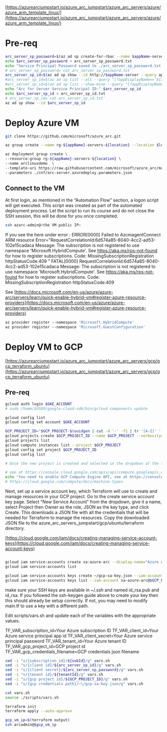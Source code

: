 
[https://azurearcjumpstart.io/azure_arc_jumpstart/azure_arc_servers/azure/azure_arm_template_linux/](https://azurearcjumpstart.io/azure_arc_jumpstart/azure_arc_servers/azure/azure_arm_template_linux/)

# Pre-req
```sh
arc_server_sp_password=$(az ad sp create-for-rbac --name $appName-server --role contributor --query password -o tsv)
echo $arc_server_sp_password > arc_server_sp_password.txt
echo "Service Principal Password saved to ./arc_server_sp_password.txt IMPORTANT Keep your password ..." 
# arc_server_sp_password=`cat arc_server_sp_password.txt`
arc_server_sp_id=$(az ad sp show --id http://$appName-server --query appId -o tsv)
#arc_server_sp_id=$(az ad sp list --all --query "[?appDisplayName=='${appName}-server'].{appId:appId}" --output tsv)
#arc_server_sp_id=$(az ad sp list --show-mine --query "[?appDisplayName=='${appName}-server'].{appId:appId}" -o tsv)
echo "Arc for Server Service Principal ID:" $arc_server_sp_id 
echo $arc_server_sp_id > arc_server_sp_id.txt
# arc_server_sp_id=`cat arc_server_sp_id.txt`
az ad sp show --id $arc_server_sp_id
```

# Deploy Azure VM
```sh
git clone https://github.com/microsoft/azure_arc.git

az group create --name rg-${appName}-servers-${location} --location $location --tags "Project=jumpstart_azure_arc_servers"

az deployment group create \
--resource-group rg-${appName}-servers-${location} \
--name arclinuxdemo  \
--template-uri https://raw.githubusercontent.com/microsoft/azure_arc/main/azure_arc_servers_jumpstart/azure/linux/arm_template/azuredeploy.json \
--parameters ./cnf/arc-server.azuredeploy.parameters.json

```

## Connect to the VM
At first login, as mentioned in the “Automation Flow” section, a logon script will get executed. This script was created as part of the automated deployment process.
Let the script to run its course and do not close the SSH session, this will be done for you once completed.

```sh
ssh azarc-admin@<the VM public IP>

```

If you see the here under error :
ERROR[0000] Failed to AzcmagentConnect ARM resource       Error="RequestCorrelationId:6d574a85-8040-4cc2-ad53-102e15cadaca Message: The subscription is not registered to use namespace 'Microsoft.HybridCompute'. See https://aka.ms/rps-not-found for how to register subscriptions. Code: MissingSubscriptionRegistration httpStatusCode:409 "
FATAL[0000] RequestCorrelationId:6d574a85-8040-4cc2-ad53-102e15cadaca Message: The subscription is not registered to use namespace 'Microsoft.HybridCompute'. See https://aka.ms/rps-not-found for how to register subscriptions. Code: MissingSubscriptionRegistration httpStatusCode:409

See [https://docs.microsoft.com/en-us/azure/azure-arc/servers/learn/quick-enable-hybrid-vm#register-azure-resource-providers](https://docs.microsoft.com/en-us/azure/azure-arc/servers/learn/quick-enable-hybrid-vm#register-azure-resource-providers)
```sh
az provider register --namespace 'Microsoft.HybridCompute'
az provider register --namespace 'Microsoft.GuestConfiguration'
```

# Deploy VM to GCP

[https://azurearcjumpstart.io/azure_arc_jumpstart/azure_arc_servers/gcp/gcp_terraform_ubuntu](https://azurearcjumpstart.io/azure_arc_jumpstart/azure_arc_servers/gcp/gcp_terraform_ubuntu)


## Pre-req
```sh
gcloud auth login $GKE_ACCOUNT
# sudo /home/$USER/google-cloud-sdk/bin/gcloud components update

gcloud config list
gcloud config set account $GKE_ACCOUNT

GCP_PROJECT_ID="$GCP_PROJECT-$(uuidgen | cut -d '-' -f2 | tr '[A-Z]' '[a-z]')"
gcloud projects create $GCP_PROJECT_ID --name $GCP_PROJECT --verbosity=info
gcloud projects list 
gcloud compute instances list --project $GCP_PROJECT
gcloud config set project $GCP_PROJECT_ID
gcloud config list

# Once the new project is created and selected in the dropdown at the top of the page, you must enable Compute Engine API access for the project. Click on “+Enable APIs and Services” and search for “Compute Engine”. Then click Enable to enable API access.

# see at https://console.cloud.google.com/apis/api/compute.googleapis.com/overview?project=gcp-vm-arc-enabled
echo "You need to enable GCP Compute Engine API, see at https://console.cloud.google.com/apis/api/compute.googleapis.com/overview?project=$GCP_PROJECT_ID"
# https://cloud.google.com/compute/docs/machine-types


```

Next, set up a service account key, which Terraform will use to create and manage resources in your GCP project. Go to the create service account key page. Select “New Service Account” from the dropdown, give it a name, select Project then Owner as the role, JSON as the key type, and click Create. This downloads a JSON file with all the credentials that will be needed for Terraform to manage the resources. Copy the downloaded JSON file to the azure_arc_servers_jumpstart/gcp/ubuntu/terraform directory.

[https://cloud.google.com/iam/docs/creating-managing-service-account-keys](https://cloud.google.com/iam/docs/creating-managing-service-account-keys)
```sh

gcloud iam service-accounts create sa-azure-arc --display-name="Azure Arc for servers Service Account" --description="Azure Arc for servers Service Account"
gcloud iam service-accounts list

gcloud iam service-accounts keys create ~/gcp-sa-key.json --iam-account sa-azure-arc@$GCP_PROJECT_ID.iam.gserviceaccount.com
gcloud iam service-accounts keys list --iam-account sa-azure-arc@$GCP_PROJECT_ID.iam.gserviceaccount.com

```

make sure your SSH keys are available in ~/.ssh and named id_rsa.pub and id_rsa. If you followed the ssh-keygen guide above to create your key then this should already be setup correctly. If not, you may need to modify main.tf to use a key with a different path.

Edit scripts/vars.sh and update each of the variables with the appropriate values.

TF_VAR_subscription_id=Your Azure subscription ID
TF_VAR_client_id=Your Azure service principal app id
TF_VAR_client_secret=Your Azure service principal password
TF_VAR_tenant_id=Your Azure tenant ID
TF_VAR_gcp_project_id=GCP project id
TF_VAR_gcp_credentials_filename=GCP credentials json filename


```sh
sed -i "s/{subscription id}/${subId}/g" vars.sh
sed -i "s/{client id}/${arc_server_sp_id}/g" vars.sh
sed -i "s/{client secret}/${arc_server_sp_password}/g" vars.sh
sed -i "s/{tenant id}/${tenantId}/g" vars.sh
sed -i "s/{gcp project id}/${GCP_PROJECT_ID}/g" vars.sh
sed -i "s/{gcp credentials path}/~\/gcp-sa-key.json/g" vars.sh

cat vars.sh
source ./scripts/vars.sh
```

```sh
terraform init
terraform apply --auto-approve

gcp_vm_ip=$(terraform output)
ssh arcadmin@$gcp_vm_ip

```